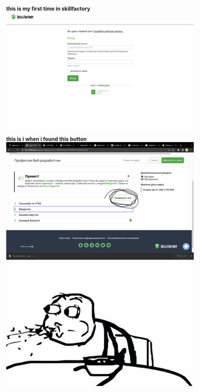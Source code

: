 __this is my first time in skillfactory__
![](https://github.com/homt60/skillproject/blob/main/%D0%A1%D0%BD%D0%B8%D0%BC%D0%BE%D0%BA%20%D1%8D%D0%BA%D1%80%D0%B0%D0%BD%D0%B0%202022-09-21%20%D0%B2%2017.01.26.png)

__this is i when i found this button__
![](https://github.com/homt60/skillproject/blob/main/%D0%A1%D0%BD%D0%B8%D0%BC%D0%BE%D0%BA%20%D1%8D%D0%BA%D1%80%D0%B0%D0%BD%D0%B0%202022-09-21%20%D0%B2%2017.03.04.png)
![](https://github.com/homt60/skillproject/blob/main/1bee9b2a3a54fc19577306ec2f060d02.jpeg)
